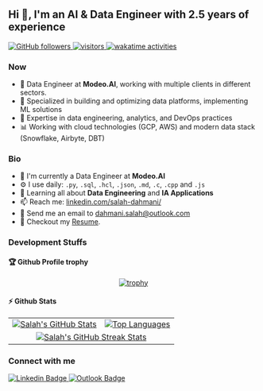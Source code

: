 ## Hi 👋, I'm an AI & Data Engineer with 2.5 years of experience

<style>
/* Data Engineering & Cloud */
img[alt="Python"] { filter: invert(35%) sepia(95%) saturate(494%) hue-rotate(182deg) brightness(90%) contrast(85%); }
img[alt="Snowflake"] { filter: invert(71%) sepia(87%) saturate(4929%) hue-rotate(183deg) brightness(101%) contrast(97%); }
img[alt="BigQuery"] { filter: invert(29%) sepia(90%) saturate(1548%) hue-rotate(201deg) brightness(93%) contrast(89%); }
img[alt="MongoDB"] { filter: invert(42%) sepia(83%) saturate(2184%) hue-rotate(77deg) brightness(93%) contrast(83%); }

/* Data Pipeline Tools */
img[alt="Airbyte"] { filter: invert(37%) sepia(74%) saturate(1045%) hue-rotate(210deg) brightness(91%) contrast(98%); }
img[alt="DBT"] { filter: invert(37%) sepia(99%) saturate(1783%) hue-rotate(161deg) brightness(96%) contrast(101%); }
img[alt="Airflow"] { filter: invert(42%) sepia(83%) saturate(2184%) hue-rotate(77deg) brightness(93%) contrast(83%); }

/* Infrastructure & DevOps */
img[alt="Docker"] { filter: invert(31%) sepia(62%) saturate(7497%) hue-rotate(195deg) brightness(97%) contrast(104%); }
img[alt="Terraform"] { filter: invert(35%) sepia(95%) saturate(494%) hue-rotate(262deg) brightness(90%) contrast(85%); }
img[alt="GCP"] { filter: invert(29%) sepia(90%) saturate(1548%) hue-rotate(201deg) brightness(93%) contrast(89%); }
img[alt="AWS"] { filter: invert(42%) sepia(83%) saturate(2184%) hue-rotate(27deg) brightness(93%) contrast(83%); }
</style>

<p align="left">
  <a href="https://github.com/ramzidahmani?tab=followers">
    <img alt="GitHub followers" src="https://img.shields.io/github/followers/ramzidahmani?color=green&logo=github">
  </a>
  <a href="https://github.com/ramzidahmani/">
    <img src="https://komarev.com/ghpvc/?username=ramzidahmani" alt="visitors" />
  </a>
  <a href="https://wakatime.com/@1dace552-f52d-4c2c-913e-eacfe1d41572">
    <img src="https://wakatime.com/badge/user/1dace552-f52d-4c2c-913e-eacfe1d41572.svg" alt="wakatime activities" />
  </a> 
</p>

### Now
- 💼 Data Engineer at **Modeo.AI**, working with multiple clients in different sectors.
- 🚀 Specialized in building and optimizing data platforms, implementing ML solutions
- 🔧 Expertise in data engineering, analytics, and DevOps practices
- 📊 Working with cloud technologies (GCP, AWS) and modern data stack (Snowflake, Airbyte, DBT)

### Bio
- 🏢 I'm currently a Data Engineer at **Modeo.AI**
- ⚙️ I use daily: `.py`, `.sql`, `.hcl`, `.json`,  `.md`, `.c`, `.cpp` and `.js`
- 🌱 Learning all about **Data Engineering** and **IA Applications**
- 📫 Reach me: [linkedin.com/salah-dahmani/](https://www.linkedin.com/in/salah-dahmani/)
- :email: Send me an email to dahmani.salah@outlook.com
- 📝 Checkout my [Resume](./files/cv/cv.pdf).

<!-- ### Technical Stack

#### 🛠 Languages & Databases
<img height="48" src="colored_logos/python-original.svg" alt="Python"> 
<img height="48" src="colored_logos/postgresql-original.svg" alt="PostgreSQL"> 
<img height="48" src="colored_logos/mongodb-original.svg" alt="MongoDB">

#### ☁️ Cloud & Data Warehouses
<img height="48" src="colored_logos/snowflake-new.svg" alt="Snowflake"> 
<img height="48" src="colored_logos/bigquery-new.svg" alt="BigQuery">

#### 🔄 Data Integration & Transformation
<img height="48" src="colored_logos/airbyte.svg" alt="Airbyte"> 
<img height="48" src="colored_logos/dbt.svg" alt="DBT"> 
<img height="48" src="colored_logos/fivetran.svg" alt="Fivetran"> 
<img height="48" src="colored_logos/datastream.svg" alt="DataStream">

#### 🎯 Orchestration
<img height="48" src="colored_logos/airflow-new.svg" alt="Airflow"> 
<img height="48" src="colored_logos/workflow-new.svg" alt="Google Workflow">

#### 📊 Data Visualization
<img height="48" src="colored_logos/powerbi.svg" alt="PowerBI"> 
<img height="48" src="colored_logos/looker-new.svg" alt="Looker"> 
<img height="48" src="colored_logos/streamlit.svg" alt="Streamlit"> 
<img height="48" src="colored_logos/metabase-new.svg" alt="Metabase">

#### ⚙️ Infrastructure & DevOps
<img height="48" src="colored_logos/docker-new.svg" alt="Docker"> 
<img height="48" src="colored_logos/terraform-new.svg" alt="Terraform">

#### 🔧 Development Tools
<img height="48" src="colored_logos/gitlab.svg" alt="GitLab">
<img height="48" src="colored_logos/postman.svg" alt="Postman">
-->

### Development Stuffs

#### :trophy: Github Profile trophy
<div align="center">

[![trophy](https://github-profile-trophy.vercel.app/?username=ramzidahmani&theme=onedark)](https://github.com/ramzidahmani/github-profile-trophy)

</div>

#### ⚡ Github Stats

<table>
  <tr>
    <td>
      <a href="https://github.com/anuraghazra/github-readme-stats"> <img src="https://github-readme-stats.vercel.app/api?username=ramzidahmani&show_icons=true&hide_border=true&&count_private=true&include_all_commits=true&theme=tokyonight" alt="Salah's GitHub Stats" /> </a>
    </td>
    <td>
      <a href="https://github.com/anuraghazra/github-readme-stats"> <img src="https://github-readme-stats.vercel.app/api/top-langs/?username=ramzidahmani&show_icons=true&hide_border=true&layout=compact&langs_count=8&theme=tokyonight" alt="Top Languages" /> </a>
    </td>
  </tr>
  <tr>
    <td colspan=2 align="center">
      <a href="https://git.io/streak-stats"> <img src="https://streak-stats.demolab.com?user=ramzidahmani&theme=tokyonight&hide_border=true" alt="Salah's GitHub Streak Stats" /> </a>
    </td>
  </tr>
</table>

<!-- These stats are powered by a self-hosted instance of github-readme-stats to include all contributions -->

### Connect with me
<div id="social-media" style="text-align:left">
    <a href="https://www.linkedin.com/in/salah-dahmani/">
        <img src="https://img.shields.io/badge/linkedin-%230077B5.svg?&style=for-the-badge&logo=linkedin&logoColor=white" alt="Linkedin Badge">
    </a>
    <a href="mailto:dahmani.salah@outlook.com"> <img src="https://img.shields.io/badge/outlook-%230078D4.svg?style=for-the-badge&logo=microsoft-outlook&logoColor=white" alt="Outlook Badge"/></a>
</div>